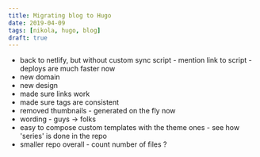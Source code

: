 ```yaml
---
title: Migrating blog to Hugo
date: 2019-04-09
tags: [nikola, hugo, blog]
draft: true
---
```


- back to netlify, but without custom sync script - mention link to script - deploys are much faster now
- new domain
- new design
- made sure links work
- made sure tags are consistent
- removed thumbnails - generated on the fly now
- wording - guys -> folks
- easy to compose custom templates with the theme ones - see how 'series' is done in the repo
- smaller repo overall - count number of files ?
